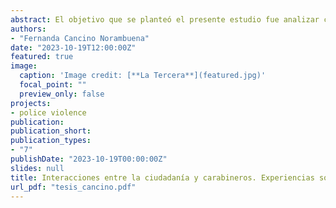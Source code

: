 ```yaml
---
abstract: El objetivo que se planteó el presente estudio fue analizar cómo se vincula la percepción de justicia procedimental y la percepción de legitimidad de Carabineros a través del conocimiento experiencial de ciudadanos/as de distintos niveles socioeconómicos y edades. Para abordar este objetivo, se utilizó una metodología cualitativa, a través de grupos focales de ciudadanos/as de distintos niveles socioeconómicos y edades, en los cuales se profundizó en las percepciones de justicia procedimental y legitimidad de Carabineros, así también, en el establecimiento de límites del uso adecuado del poder policial. Durante la última etapa del desarrollo de los grupos focales, se plantearon distintas situaciones a las y los participantes para analizar el uso adecuado del poder policial, lo cual permitió que reflexionaran no sólo respecto a cómo se ejerce este poder, sino también, qué tipo de poder se ejerce, cuándo y dónde. Los principales resultados evidencian las percepciones existentes en los distintos grupos sobre la legitimidad y justicia procedimental de Carabineros, así también, respecto del establecimiento de límites del uso del poder policial y la propuesta de una tipología de disposiciones de obediencia a Carabineros. 
authors:
- "Fernanda Cancino Norambuena"
date: "2023-10-19T12:00:00Z"
featured: true
image:
  caption: 'Image credit: [**La Tercera**](featured.jpg)'
  focal_point: ""
  preview_only: false
projects:
- police violence
publication: 
publication_short: 
publication_types:
- "7"
publishDate: "2023-10-19T00:00:00Z"
slides: null
title: Interacciones entre la ciudadanía y carabineros. Experiencias sobre justicia procedimental y legitimidad.
url_pdf: "tesis_cancino.pdf"
---
```

